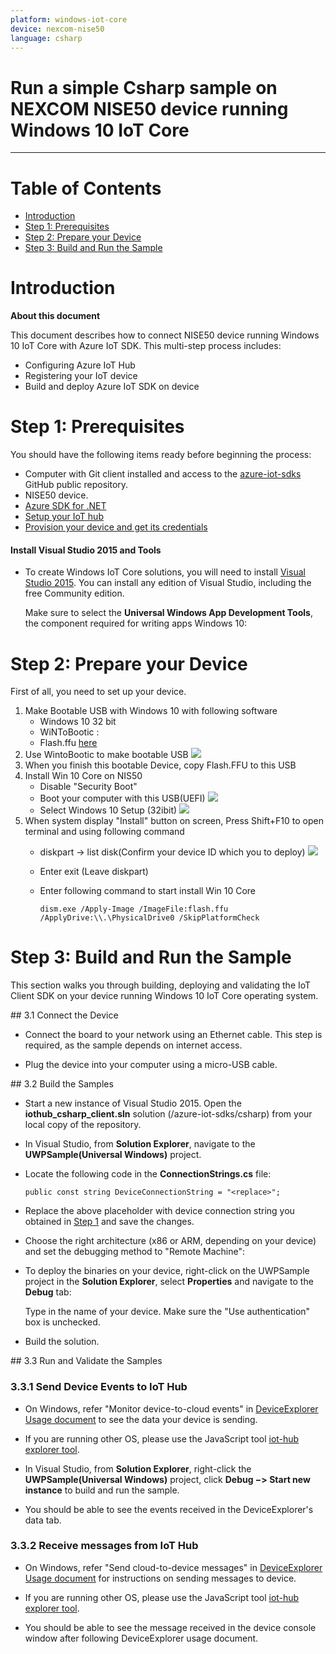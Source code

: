 ```yaml
---
platform: windows-iot-core
device: nexcom-nise50
language: csharp
---
```


Run a simple Csharp sample on NEXCOM NISE50 device running Windows 10 IoT Core
===
---

# Table of Contents

-   [Introduction](#Introduction)
-   [Step 1: Prerequisites](#Prerequisites)
-   [Step 2: Prepare your Device](#PrepareDevice)
-   [Step 3: Build and Run the Sample](#Build)

<a name="Introduction"></a>
# Introduction

**About this document**

This document describes how to connect NISE50 device running Windows 10 IoT Core with Azure IoT SDK. This multi-step process includes:
-   Configuring Azure IoT Hub
-   Registering your IoT device
-   Build and deploy Azure IoT SDK on device

<a name="Prerequisites"></a>
# Step 1: Prerequisites

You should have the following items ready before beginning the process:

-   Computer with Git client installed and access to the
    [azure-iot-sdks](https://github.com/Azure/azure-iot-sdks) GitHub public repository.
-   NISE50 device.
-   [Azure SDK for .NET](http://go.microsoft.com/fwlink/p/?linkid=618715&clcid=0x409)
-   [Setup your IoT hub][lnk-setup-iot-hub]
-   [Provision your device and get its credentials][lnk-manage-iot-hub]

#### Install Visual Studio 2015 and Tools

-   To create Windows IoT Core solutions, you will need to install [Visual Studio 2015](https://www.visualstudio.com/products/vs-2015-product-editions.aspx). You can install any edition of Visual Studio, including the free Community edition.

    Make sure to select the **Universal Windows App Development Tools**, the component required for writing apps Windows 10:

<a name="PrepareDevice"></a>
# Step 2: Prepare your Device

First of all, you need to set up your device.
1.   Make Bootable USB with Windows 10 with following software
     -   Windows 10 32 bit
     -   WiNToBootic :
     -   Flash.ffu [here](ftp://nexcomq:nexcomq@ftp.nexcom.com.tw/Flash.ffu)
2.   Use WintoBootic to make bootable USB
    ![](./media/WintoBootic.png)
3.   When you finish this bootable Device, copy Flash.FFU to this USB
4.   Install Win 10 Core on NIS50
     -   Disable "Security Boot"
     -   Boot your computer with this USB(UEFI)
         ![](./media/Boot_NISE50.png) 
     -   Select Windows 10 Setup (32ibit)
         ![](./media/Win10_32Bit.png)
5.  When system display "Install" button on screen, Press Shift+F10 to open terminal and using following command
     -   diskpart -> list disk(Confirm your device ID which you to deploy)
         ![](./media/ConfirmDeviceId.png)
     -   Enter exit (Leave diskpart)
     -   Enter following command to start install Win 10 Core     
                   
             dism.exe /Apply-Image /ImageFile:flash.ffu /ApplyDrive:\\.\PhysicalDrive0 /SkipPlatformCheck

<a name="Build"></a>
# Step 3: Build and Run the Sample

This section walks you through building, deploying and validating the IoT Client SDK on your device running Windows 10 IoT Core operating system. 

<a name="Step_3_1:_Connect"/>
## 3.1 Connect the Device

-   Connect the board to your network using an Ethernet cable. This step is required, as the sample depends on internet access.

-   Plug the device into your computer using a micro-USB cable.

<a name="Step_3_2:_Build"/>
## 3.2  Build the Samples

-   Start a new instance of Visual Studio 2015. Open the **iothub_csharp_client.sln** solution (/azure-iot-sdks/csharp) from your local copy of the repository.

-   In Visual Studio, from **Solution Explorer**, navigate to the **UWPSample(Universal Windows)** project.

-   Locate the following code in the **ConnectionStrings.cs** file:

        public const string DeviceConnectionString = "<replace>";

-   Replace the above placeholder with device connection string you obtained in [Step 1](#Step-1:-Prerequisites) and save the changes.

-   Choose the right architecture (x86 or ARM, depending on your device) and set the debugging method to "Remote Machine":
    
-   To deploy the binaries on your device, right-click on the UWPSample project in the **Solution Explorer**, select **Properties** and navigate to the **Debug** tab:

    Type in the name of your device. Make sure the "Use authentication" box is unchecked.

-   Build the solution.

<a name="Step_3_3:_Run"/>
## 3.3 Run and Validate the Samples

### 3.3.1 Send Device Events to IoT Hub

-   On Windows, refer "Monitor device-to-cloud events" in [DeviceExplorer Usage document][lnk-device-explorer] to see the data your device is sending.

-   If you are running other OS, please use the JavaScript tool [iot-hub explorer tool][lnk-iothub-explorer].
     
-   In Visual Studio, from **Solution Explorer**, right-click the **UWPSample(Universal Windows)** project, click **Debug &minus;&gt; Start new instance** to build and run the sample. 
       
-   You should be able to see the events received in the DeviceExplorer's data tab.

### 3.3.2 Receive messages from IoT Hub

-   On Windows, refer "Send cloud-to-device messages" in [DeviceExplorer Usage document][lnk-device-explorer] for instructions on sending messages to device.

-   If you are running other OS, please use the JavaScript tool [iot-hub explorer tool][lnk-iothub-explorer].

-   You should be able to see the message received in the device console window after following DeviceExplorer usage document.

[lnk-setup-iot-hub]: ../setup_iothub.md
[lnk-manage-iot-hub]: ../manage_iot_hub.md
[lnk-device-explorer]: ../../tools/DeviceExplorer/doc/how_to_use_device_explorer.md
[lnk-iothub-explorer]: ../../tools/iothub-explorer/readme.md